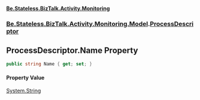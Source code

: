 #### [Be.Stateless.BizTalk.Activity.Monitoring](README.md 'README')
### [Be.Stateless.BizTalk.Activity.Monitoring.Model](Be.Stateless.BizTalk.Activity.Monitoring.Model.md 'Be.Stateless.BizTalk.Activity.Monitoring.Model').[ProcessDescriptor](ProcessDescriptor.md 'Be.Stateless.BizTalk.Activity.Monitoring.Model.ProcessDescriptor')

## ProcessDescriptor.Name Property

```csharp
public string Name { get; set; }
```

#### Property Value
[System.String](https://docs.microsoft.com/en-us/dotnet/api/System.String 'System.String')